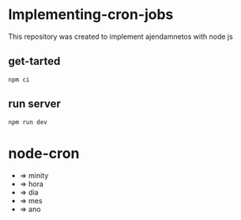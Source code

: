 # Implementing-cron-jobs

This repository was created to implement ajendamnetos with node js

## get-tarted
    npm ci

## run server
    npm run dev


# node-cron

* => minity
* => hora
* => dia 
* => mes 
* => ano